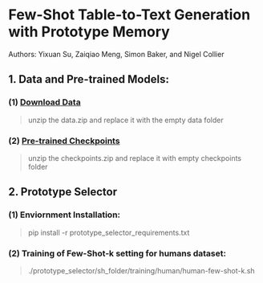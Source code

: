 # Few-Shot Table-to-Text Generation with Prototype Memory
Authors: Yixuan Su, Zaiqiao Meng, Simon Baker, and Nigel Collier

## 1. Data and Pre-trained Models:
### (1) [Download Data](https://drive.google.com/file/d/10Q0s6bHP4bhzxurlgrT1XKQ9hzCpPylw/view?usp=sharing)
> unzip the data.zip and replace it with the empty data folder
### (2) [Pre-trained Checkpoints](https://drive.google.com/file/d/1ip8muvfeI5IOFfOc6i-jRRz_BJZ5IsqN/view?usp=sharing)
> unzip the checkpoints.zip and replace it with empty checkpoints folder

## 2. Prototype Selector
### (1) Enviornment Installation: 
> pip install -r prototype_selector_requirements.txt
### (2) Training of Few-Shot-k setting for humans dataset: 
> ./prototype_selector/sh_folder/training/human/human-few-shot-k.sh
